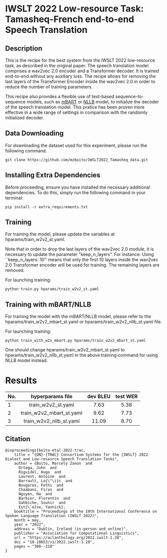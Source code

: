 # IWSLT 2022 Low-resource Task: Tamasheq-French end-to-end Speech Translation


## Description

This is the recipe for the best system from the IWSLT 2022 low-resource task, as described in the original paper.
The speech translation model comprises a wav2vec 2.0 encoder and a Transformer decoder. It is trained end-to-end without any auxiliary loss. The recipe allows for removing the last layers of the Transformer Encoder inside the wav2vec 2.0 in order to reduce the number of training parameters.

This recipe also provides a flexible use of text-based sequence-to-sequence models, such as [mBART](https://huggingface.co/facebook/mbart-large-50-many-to-many-mmt) or [NLLB](https://huggingface.co/facebook/nllb-200-1.3B) model, to initialize the decoder of the speech translation model. This pratice has been proven more effective in a wide range of settings in comparison with the randomly initialized decoder.

## Data Downloading

For downloading the dataset used for this experiment, please run the following command.

```
git clone https://github.com/mzboito/IWSLT2022_Tamasheq_data.git
```

## Installing Extra Dependencies

Before proceeding, ensure you have installed the necessary additional dependencies. To do this, simply run the following command in your terminal:

```
pip install -r extra_requirements.txt
```

## Training

For training the model, please update the variables at hparams/train_w2v2_st.yaml.

Note that in order to drop the last layers of the wav2vec 2.0 module, it is necessary to update the parameter "keep_n_layers".
For instance: Using ``keep_n_layers: 10'' means that only the first 10 layers inside the wav2vec 2.0 Transformer encoder will be used for training. The remaining layers are removed.

For launching training:
```
python train.py hparams/train_w2v2_st.yaml

```

## Training with mBART/NLLB

For training the model with the mBART/NLLB model, please refer to the hparams/train_w2v2_mbart_st.yaml or hparams/train_w2v2_nllb_st.yaml file.

For launching training:
```
python train_with_w2v_mbart.py hparams/train_w2v2_mbart_st.yaml
```

One should change hparams/train_w2v2_mbart_st.yaml to hparams/train_w2v2_nllb_st.yaml in the above training command for using NLLB model instead.

# Results

| No. | hyperparams file |  dev BLEU | test WER |
| --- |:----------------:|:---------:|:--------:|
| 1 | train_w2v2_st.yaml | 7.63 | 5.38 |
| 2 | train_w2v2_mbart_st.yaml | 9.62 | 7.73 |
| 3 | train_w2v2_nllb_st.yaml | 11.09 | 8.70 |

## Citation
```
@inproceedings{boito-etal-2022-trac,
    title = "{ON}-{TRAC} Consortium Systems for the {IWSLT} 2022 Dialect and Low-resource Speech Translation Tasks",
    author = {Boito, Marcely Zanon  and
      Ortega, John  and
      Riguidel, Hugo  and
      Laurent, Antoine  and
      Barrault, Lo{\"\i}c  and
      Bougares, Fethi  and
      Chaabani, Firas  and
      Nguyen, Ha  and
      Barbier, Florentin  and
      Gahbiche, Souhir  and
      Est{\`e}ve, Yannick},
    booktitle = "Proceedings of the 19th International Conference on Spoken Language Translation (IWSLT 2022)",
    month = may,
    year = "2022",
    address = "Dublin, Ireland (in-person and online)",
    publisher = "Association for Computational Linguistics",
    url = "https://aclanthology.org/2022.iwslt-1.28",
    doi = "10.18653/v1/2022.iwslt-1.28",
    pages = "308--318"
}
```
